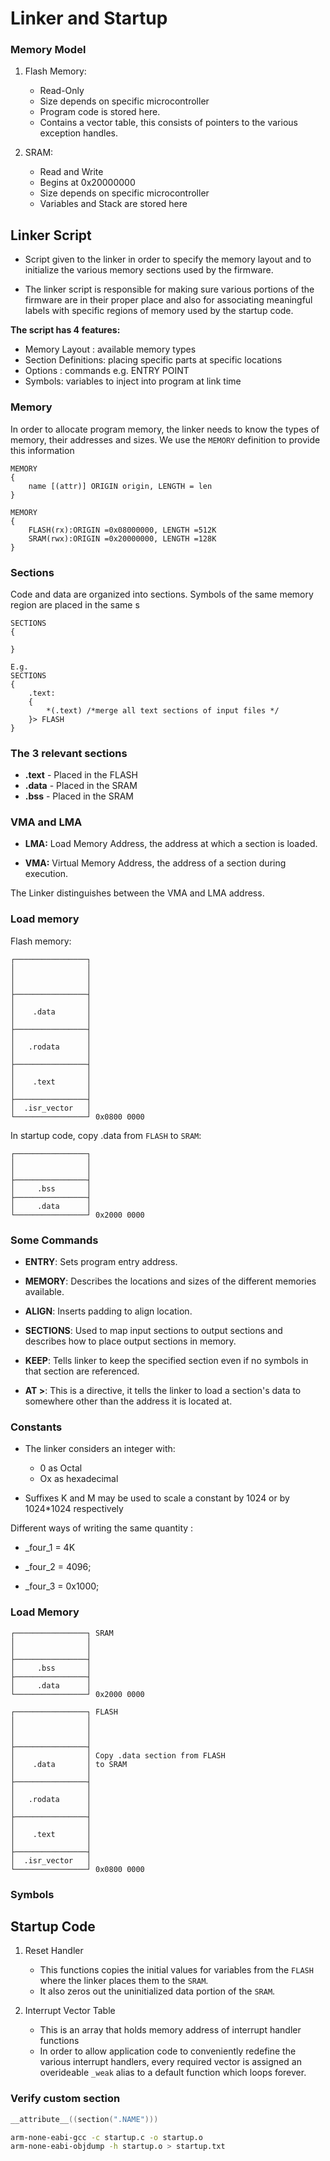 # Linker and Startup

### Memory Model

1. Flash Memory:
    - Read-Only
    - Size depends on specific microcontroller
    - Program code is stored here.
    - Contains a vector table, this consists of pointers to
    the various exception handles.

2. SRAM:
    - Read and Write
    - Begins at 0x20000000
    - Size depends on specific microcontroller
    - Variables and Stack are stored here

## Linker Script

- Script given to the linker in order to specify the memory layout
and to initialize the various memory sections used by the firmware.

- The linker script is responsible for making sure various portions
of the firmware are in their proper place and also for associating
meaningful labels with specific regions of memory used by the startup
code.

**The script has 4 features:**

- Memory Layout : available memory types
- Section Definitions: placing specific parts at specific locations
- Options : commands e.g. ENTRY POINT
- Symbols: variables to inject into program at link time

### Memory

In order to allocate program memory, the linker needs to know the types
of memory, their addresses and sizes. We use the `MEMORY` definition to
provide this information

```
MEMORY
{
    name [(attr)] ORIGIN origin, LENGTH = len
}
```

```
MEMORY
{
    FLASH(rx):ORIGIN =0x08000000, LENGTH =512K
    SRAM(rwx):ORIGIN =0x20000000, LENGTH =128K
}
```

### Sections

Code and data are organized into sections. Symbols of the same memory
region are placed in the same s

```
SECTIONS
{

}
```

```
E.g.
SECTIONS
{
    .text:
    {
        *(.text) /*merge all text sections of input files */
    }> FLASH
}
```

### The 3 relevant sections

- **.text** - Placed in the FLASH
- **.data** - Placed in the SRAM
- **.bss**  - Placed in the SRAM

### VMA and LMA

- **LMA:** Load Memory Address, the address at which a section is loaded.

- **VMA:** Virtual Memory Address, the address of a section during execution.

The Linker distinguishes between the VMA and LMA address.


### Load memory

Flash memory:

```
┌────────────────┐
│                │
│                │
│                │
├────────────────┤
│                │
│    .data       │
│                │
├────────────────┤
│                │
│   .rodata      │
│                │
├────────────────┤
│                │
│    .text       │
│                │
├────────────────┤
│  .isr_vector   │
└────────────────┘ 0x0800 0000
```

In startup code, copy .data from `FLASH` to `SRAM`:

```
┌────────────────┐
│                │
│                │
├────────────────┤
│     .bss       │
├────────────────┤
│     .data      │
└────────────────┘ 0x2000 0000
```

### Some Commands

- **ENTRY**: Sets program entry address.

- **MEMORY**: Describes the locations and sizes of the different
memories available.

- **ALIGN**: Inserts padding to align location.

- **SECTIONS**: Used to map input sections to output sections and
describes how to place output sections in memory.

- **KEEP**: Tells linker to keep the specified section even if no
symbols in that section are referenced.

- **AT >**: This is a directive, it tells the linker to load a section's
data to somewhere other than the address it is located at.

### Constants

- The linker considers an integer with:
    - 0 as Octal
    - Ox as hexadecimal

- Suffixes K and M may be used to scale a constant by 1024 or by
1024*1024 respectively

Different ways of writing the same quantity :

- _four_1 = 4K

- _four_2 = 4096;

- _four_3 = 0x1000;

### Load Memory

```
┌────────────────┐ SRAM
│                │
│                │
├────────────────┤
│     .bss       │
├────────────────┤
│     .data      │
└────────────────┘ 0x2000 0000

┌────────────────┐ FLASH
│                │
│                │
│                │
├────────────────┤
│                │ Copy .data section from FLASH
│    .data       │ to SRAM
│                │
├────────────────┤
│                │
│   .rodata      │
│                │
├────────────────┤
│                │
│    .text       │
│                │
├────────────────┤
│  .isr_vector   │
└────────────────┘ 0x0800 0000
```

### Symbols

## Startup Code

1. Reset Handler
    - This functions copies the initial values for variables from the
    `FLASH` where the linker places them to the `SRAM`.
    - It also zeros out the uninitialized data portion of the `SRAM`.

2. Interrupt Vector Table

    - This is an array that holds memory address of interrupt handler
    functions
    - In order to allow application code to conveniently redefine the
    various interrupt handlers, every required vector is assigned an
    overideable `_weak` alias to a default function which loops forever.

### Verify custom section

```C
__attribute__((section(".NAME")))
```

```bash
arm-none-eabi-gcc -c startup.c -o startup.o
arm-none-eabi-objdump -h startup.o > startup.txt
```